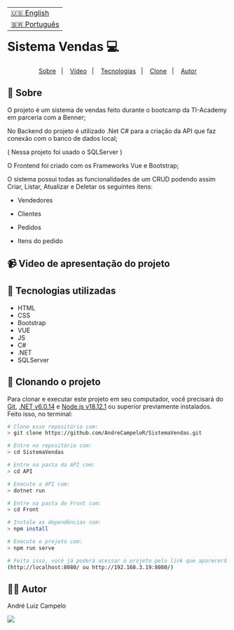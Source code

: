 <table align="right">
  <tr>
    <td>
      <a href="readme-en.md">🇺🇸 English</a>
    </td>
  </tr>
  <tr>
    <td>
      <a href="README.md">🇧🇷 Português</a>
    </td>
  </tr>
</table>

# Sistema Vendas 💻 
<p align="center">
  <a href="#-sobre">Sobre</a>&nbsp;&nbsp;&nbsp;|&nbsp;&nbsp;&nbsp;
  <a href="#-video-de-apresentação-do-projeto">Vídeo</a>&nbsp;&nbsp;&nbsp;|&nbsp;&nbsp;&nbsp;
  <a href="#-tecnologias-utilizadas">Tecnologias</a>&nbsp;&nbsp;&nbsp;|&nbsp;&nbsp;&nbsp;
  <a href="#-clonando-o-projeto">Clone</a>&nbsp;&nbsp;&nbsp;|&nbsp;&nbsp;&nbsp;
  <a href="#-autor">Autor</a>
</p>

## 📝 Sobre
O projeto é um sistema de vendas feito durante o bootcamp da TI-Academy em parceria com a Benner;

No Backend do projeto é utilizado .Net C# para a criação da API que faz conexão com o banco de dados local;

( Nessa projeto foi usado o SQLServer )

O Frontend foi criado com os Frameworks Vue e Bootstrap;

O sistema possui todas as funcionalidades de um CRUD podendo assim Criar, Listar, Atualizar e Deletar os seguintes itens:  

 * Vendedores
                                                                       
 * Clientes
                                                                       
 * Pedidos 
                                                                       
 * Itens do pedido 


## 📹 Video de apresentação do projeto



## 🚀 Tecnologias utilizadas 
- HTML
- CSS
- Bootstrap 
- VUE
- JS
- C#
- .NET
- SQLServer

## 📖 Clonando o projeto

Para clonar e executar este projeto em seu computador, você precisará do [Git](https://git-scm.com/), [.NET v6.0.14](https://dotnet.microsoft.com/en-us/download) e [Node.js v18.12.1](https://nodejs.org/en/) ou superior previamente instalados.<br>
Feito isso, no terminal:

```bash
# Clone esse repositório com:
> git clone https://github.com/AndreCampeloR/SistemaVendas.git

# Entre no repositório com:
> cd SistemaVendas

# Entre na pasta da API com:
> cd API

# Execute a API com:
> dotnet run 

# Entre na pasta do Front com:
> cd Front

# Instale as dependências com:
> npm install

# Execute o projeto com:
> npm run serve

# Feito isso, você já poderá acessar o projeto pelo link que aparecerá no terminal! 
(http://localhost:8080/ ou http://192.168.3.19:8080/)
```

## 👨‍💻 Autor

André Luiz Campelo

<a href="https://www.linkedin.com/in/andr%C3%A9-luiz-campelo-710701209/" target="_blank"><img src="https://img.shields.io/badge/-LinkedIn-%230077B5?style=for-the-badge&logo=linkedin&logoColor=white" target="_blank"></a> 
